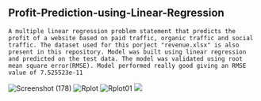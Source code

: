 ## Profit-Prediction-using-Linear-Regression
```A multiple linear regression problem statement that predicts the profit of a website based on paid traffic, organic traffic and social traffic. The dataset used for this porject "revenue.xlsx" is also present in this repository. Model was built using linear regression and predicted on the test data. The model was validated using root mean square error(RMSE). Model performed really good giving an RMSE value of 7.525523e-11``` 

![Screenshot (178)](https://user-images.githubusercontent.com/75041273/134572520-e7751d1d-0eab-43d8-9e93-fbfbaa898000.png)
![Rplot](https://user-images.githubusercontent.com/75041273/134572193-3b4be155-0e2e-4017-976b-a288713cdb6c.png)
![Rplot01](https://user-images.githubusercontent.com/75041273/134572638-607265d7-19ac-4f0a-b9d2-d063d838c399.png)
<img src="https://img.shields.io/badge/R-276DC3?style=for-the-badge&logo=r&logoColor=white" />
